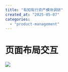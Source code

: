 ```yaml
---
title: "有知有行资产模块调研"
created_at: "2025-05-07"
categories:
  - "product-management"
---
```


# 页面布局交互

![](/assets/images/you-zhi-you-xing-zi-chan-mo-kuai-diao-yan/image_27.jpeg)
